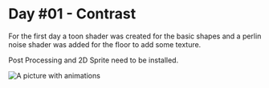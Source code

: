# Day #01 - Contrast

For the first day a toon shader was created for the basic shapes and a perlin noise shader was added for the floor to add some texture.

Post Processing and 2D Sprite need to be installed.

![A picture with animations](https://raw.githubusercontent.com/DeniseBischof/Codevember/main/Day_1/Day01.gif)
